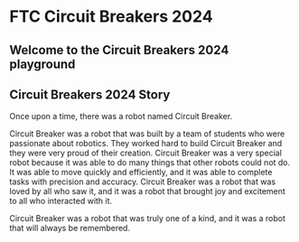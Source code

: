 # FTC Circuit Breakers 2024

## Welcome to the Circuit Breakers 2024 playground

## Circuit Breakers 2024 Story

Once upon a time, there was a robot named Circuit Breaker.

Circuit Breaker was a robot that was built by a team of students who were passionate about robotics. They worked hard to build Circuit Breaker and they were very proud of their creation. Circuit Breaker was a very special robot because it was able to do many things that other robots could not do. It was able to move quickly and efficiently, and it was able to complete tasks with precision and accuracy. Circuit Breaker was a robot that was loved by all who saw it, and it was a robot that brought joy and excitement to all who interacted with it.

Circuit Breaker was a robot that was truly one of a kind, and it was a robot that will always be remembered.